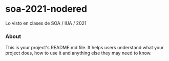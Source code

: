 soa-2021-nodered
================

Lo visto en clases de SOA / IUA / 2021

### About

This is your project's README.md file. It helps users understand what your
project does, how to use it and anything else they may need to know.